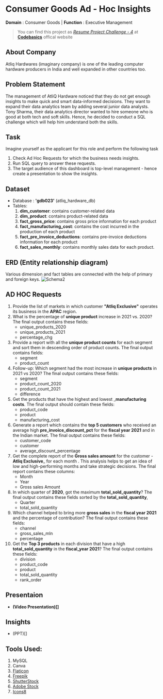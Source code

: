 # Consumer Goods Ad - Hoc Insights
**Domain** :  Consumer Goods | **Function** : Executive Management </br>
> You can find this project as *[Resume Project Challenge - 4](https://codebasics.io/challenge/codebasics-resume-project-challenge)* at **[Codebasics](https://codebasics.io/)** offical website

## About Company
  Atliq Hardwares (imaginary company) is one of the leading computer hardware producers in India and well expanded in other countries too.
  
## Problem Statement
  The management of AtliQ Hardware noticed that they do not get enough insights to make quick and smart data-informed decisions. They want to expand their data analytics team by adding several junior data analysts. Tony Sharma, their data analytics director wanted to hire someone who is good at both tech and soft skills. Hence, he decided to conduct a SQL challenge which will help him understand both the skills.

## Task
  Imagine yourself as the applicant for this role and perform the following task
  1. Check Ad Hoc Requests for which the business needs insights.
  2. Run SQL query to answer these requests. 
  3. The target audience of this dashboard is top-level management - hence create a presentation to show the insights.
    
## Dataset
  * Database : __'gdb023'__ (atliq_hardware_db)
  * Tables:
      1. **dim_customer**: contains customer-related data
      2. **dim_product**: contains product-related data
      3. **fact_gross_price**: contains gross price information for each product
      4. **fact_manufacturing_cost**: contains the cost incurred in the production of each product
      5. **fact_pre_invoice_deductions**: contains pre-invoice deductions information for each product
      6. **fact_sales_monthly**: contains monthly sales data for each product.

## ERD (Entity relationship diagram)
  Various dimension and fact tables are connected with the help of primary and foreign keys.
  ![Schema2](https://github.com/user-attachments/assets/53782f7b-f6d8-4df2-806c-408a9246c000)

## AD HOC Requests
  1.  Provide the list of markets in which customer  **"Atliq  Exclusive"**  operates its business in the  **APAC**  region. 
  2.  What is the percentage of __unique product__ increase in 2021 vs. 2020? The final output contains these fields:
        - unique_products_2020 
        - unique_products_2021 
        - percentage_chg 
  3.  Provide a report with all the __unique product counts__ for each  segment  and sort them in descending order of product counts. The final output contains fields:
        - segment 
        - product_count 
4.  Follow-up: Which segment had the most increase in __unique products__ in 2021 vs 2020? The final output contains these fields:
     - segment 
     - product_count_2020 
     - product_count_2021 
     - difference 
5.  Get the products that have the highest and lowest ___manufacturing costs__. The final output should contain these fields:
     - product_code 
     - product 
     - manufacturing_cost 
6.  Generate a report which contains the __top 5 customers__ who received an average high  **pre_invoice_discount_pct**  for the  __fiscal  year 2021__  and in the Indian  market. The final output contains these fields:
     - customer_code 
     - customer 
     - average_discount_percentage 
7.  Get the complete report of the __Gross sales amount__ for the customer  -**Atliq Exclusive**_  for each month  .  This analysis helps to  get an idea of low and high-performing months and take strategic decisions. 
    The final report contains these columns: 
     - Month 
     - Year 
     - Gross sales Amount 
8.  In which quarter of __2020__, got the maximum **total_sold_quantity**? The final output contains these fields sorted by the __total_sold_quantity__, 
     - Quarter 
     - total_sold_quantity 
9.  Which channel helped to bring more __gross sales__ in the __fiscal year 2021__ and the percentage of contribution?  The final output  contains these fields:
     - channel 
     - gross_sales_mln 
     - percentage 
10.  Get the __Top 3 products__ in each division that have a high __total_sold_quantity__ in the __fiscal_year 2021__? The final output contains these fields:
     - division 
     - product_code
     - product 
     - total_sold_quantity 
     - rank_order

## Presentaion
  * __(Video Presentation)[]__

## Insights
  * (PPT)[]

## Tools Used:
  1. MySQL
  2. Canva
  3. [Flaticon](https://www.flaticon.com/)
  4. [Freepik](https://www.freepik.com/)
  5. [ShutterStock](https://www.shutterstock.com/)
  6. [Adobe Stock](https://stock.adobe.com/)
  7. [Icons8](https://icons8.com/)
